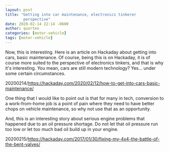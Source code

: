 ```yaml
---
layout: post
title: "Getting into car maintenance, electronics tinkerer
        perspective"
date: 2020-02-14 22:14 -0600
author: quorten
categories: [motor-vehicle]
tags: [motor-vehicle]
---
```


Now, this is interesting.  Here is an article on Hackaday about
getting into cars, basic maintenance.  Of course, being this is on
Hackaday, it is of course more suited to the perspective of
electronics tinkers, and that is why it's interesting.  You mean, cars
are still modern technology?  Yes... under some certain circumstances.

20200214/https://hackaday.com/2020/02/12/how-to-get-into-cars-basic-maintenance/

One thing that I would like to point out is that for many in tech,
conversion to a work-from-home job is a point of pain where they need
to have better chops on vehicle maintenance, so why not use that as an
opportunity.

And, this is an interesting story about serious engine problems that
happened due to an oil pressure shortage.  Do not let that oil
pressure run too low or let too much bad oil build up in your engine.

20200215/https://hackaday.com/2017/01/30/fixing-my-4x4-the-battle-of-the-bent-valves/

